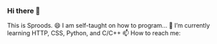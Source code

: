 ### Hi there 👋
This is Sproods.
😄 I am self-taught on how to program...
🌱 I’m currently learning HTTP, CSS, Python, and C/C++
📫 How to reach me:

<!--
**sproods/sproods** is a ✨ _special_ ✨ repository because its `README.md` (this file) appears on your GitHub profile.

Here are some ideas to get you started:
- 🔭 I’m currently working on ...
- 🌱 I’m currently learning ...
- 👯 I’m looking to collaborate on ...
- 🤔 I’m looking for help with ...
- 💬 Ask me about ...
- 📫 How to reach me: ...
- 😄 Pronouns: ...
- ⚡ Fun fact: ...
-->
